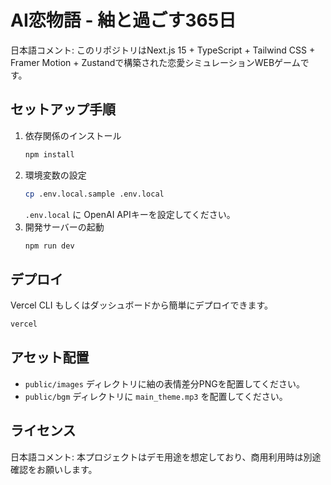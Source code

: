 # AI恋物語 - 紬と過ごす365日

日本語コメント: このリポジトリはNext.js 15 + TypeScript + Tailwind CSS + Framer Motion + Zustandで構築された恋愛シミュレーションWEBゲームです。

## セットアップ手順

1. 依存関係のインストール
   ```bash
   npm install
   ```
2. 環境変数の設定
   ```bash
   cp .env.local.sample .env.local
   ```
   `.env.local` に OpenAI APIキーを設定してください。
3. 開発サーバーの起動
   ```bash
   npm run dev
   ```

## デプロイ

Vercel CLI もしくはダッシュボードから簡単にデプロイできます。
```bash
vercel
```

## アセット配置

- `public/images` ディレクトリに紬の表情差分PNGを配置してください。
- `public/bgm` ディレクトリに `main_theme.mp3` を配置してください。

## ライセンス

日本語コメント: 本プロジェクトはデモ用途を想定しており、商用利用時は別途確認をお願いします。
